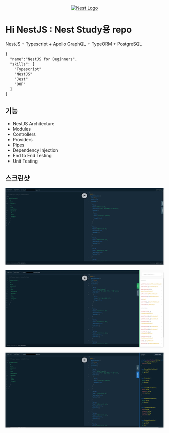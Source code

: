 <p align="center">
  <a href="http://nestjs.com/" target="blank"><img src="https://nestjs.com/img/logo_text.svg" width="320" alt="Nest Logo" /></a>
</p>

# Hi NestJS : Nest Study용 repo
 NestJS + Typescript + Apollo GraphQL + TypeORM + PostgreSQL

```
{
  "name":"NestJS for Beginners",
  "skills": [
    "Typescript"
    "NestJS"
    "Jest"
    "OOP"
  ]
}
```

## 기능
- NestJS Architecture
- Modules
- Controllers
- Providers
- Pipes
- Dependency Injection
- End to End Testing
- Unit Testing

## 스크린샷
![img](./screenshot/screenshot_1.png)

![img](./screenshot/screenshot_2.png)

![img](./screenshot/screenshot_3.png)

